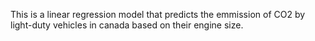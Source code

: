 This is a linear regression model that predicts the emmission of CO2 by light-duty vehicles in canada based on their engine size.
